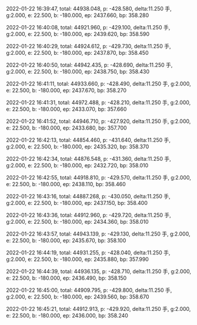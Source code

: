 2022-01-22 16:39:47, total: 44938.048, p: -428.580, delta:11.250 手, g:2.000, e: 22.500, b: -180.000, ep: 2437.660, bp: 358.280

2022-01-22 16:40:08, total: 44921.960, p: -429.100, delta:11.250 手, g:2.000, e: 22.500, b: -180.000, ep: 2439.620, bp: 358.590

2022-01-22 16:40:29, total: 44924.612, p: -429.730, delta:11.250 手, g:2.000, e: 22.500, b: -180.000, ep: 2437.870, bp: 358.450

2022-01-22 16:40:50, total: 44942.435, p: -428.690, delta:11.250 手, g:2.000, e: 22.500, b: -180.000, ep: 2438.750, bp: 358.430

2022-01-22 16:41:11, total: 44933.660, p: -428.490, delta:11.250 手, g:2.000, e: 22.500, b: -180.000, ep: 2437.670, bp: 358.270

2022-01-22 16:41:31, total: 44972.488, p: -428.210, delta:11.250 手, g:2.000, e: 22.500, b: -180.000, ep: 2433.070, bp: 357.660

2022-01-22 16:41:52, total: 44946.710, p: -427.920, delta:11.250 手, g:2.000, e: 22.500, b: -180.000, ep: 2433.680, bp: 357.700

2022-01-22 16:42:13, total: 44854.460, p: -431.640, delta:11.250 手, g:2.000, e: 22.500, b: -180.000, ep: 2435.320, bp: 358.370

2022-01-22 16:42:34, total: 44876.548, p: -431.360, delta:11.250 手, g:2.000, e: 22.500, b: -180.000, ep: 2432.720, bp: 358.010

2022-01-22 16:42:55, total: 44918.810, p: -429.570, delta:11.250 手, g:2.000, e: 22.500, b: -180.000, ep: 2438.110, bp: 358.460

2022-01-22 16:43:16, total: 44887.268, p: -430.050, delta:11.250 手, g:2.000, e: 22.500, b: -180.000, ep: 2437.150, bp: 358.400

2022-01-22 16:43:36, total: 44912.960, p: -429.720, delta:11.250 手, g:2.000, e: 22.500, b: -180.000, ep: 2434.360, bp: 358.010

2022-01-22 16:43:57, total: 44943.139, p: -429.130, delta:11.250 手, g:2.000, e: 22.500, b: -180.000, ep: 2435.670, bp: 358.100

2022-01-22 16:44:19, total: 44931.255, p: -428.040, delta:11.250 手, g:2.000, e: 22.500, b: -180.000, ep: 2435.880, bp: 357.990

2022-01-22 16:44:39, total: 44936.135, p: -428.710, delta:11.250 手, g:2.000, e: 22.500, b: -180.000, ep: 2436.490, bp: 358.150

2022-01-22 16:45:00, total: 44909.795, p: -429.800, delta:11.250 手, g:2.000, e: 22.500, b: -180.000, ep: 2439.560, bp: 358.670

2022-01-22 16:45:21, total: 44912.913, p: -429.920, delta:11.250 手, g:2.000, e: 22.500, b: -180.000, ep: 2436.000, bp: 358.240